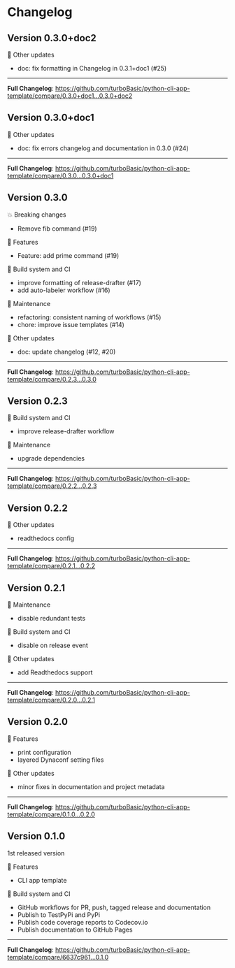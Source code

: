 # Changelog

## Version 0.3.0+doc2

🍟 Other updates
- doc: fix formatting in Changelog in 0.3.1+doc1 (#25)

---
**Full Changelog**: https://github.com/turboBasic/python-cli-app-template/compare/0.3.0+doc1...0.3.0+doc2


## Version 0.3.0+doc1

🍟 Other updates
- doc: fix errors changelog and documentation in 0.3.0 (#24)

---
**Full Changelog**: https://github.com/turboBasic/python-cli-app-template/compare/0.3.0...0.3.0+doc1


## Version 0.3.0

💥 Breaking changes
- Remove fib command (#19)

🚀 Features
- Feature: add prime command (#19)

🚚 Build system and CI
- improve formatting of release-drafter (#17)
- add auto-labeler workflow (#16)

🧰 Maintenance
- refactoring: consistent naming of workflows (#15)
- chore: improve issue templates (#14)

🍟 Other updates
- doc: update changelog (#12, #20)

---
**Full Changelog**: https://github.com/turboBasic/python-cli-app-template/compare/0.2.3...0.3.0


## Version 0.2.3

🚚 Build system and CI
- improve release-drafter workflow

🧰 Maintenance
- upgrade dependencies

---
**Full Changelog**: https://github.com/turboBasic/python-cli-app-template/compare/0.2.2...0.2.3


## Version 0.2.2

🍟 Other updates
- readthedocs config

---
**Full Changelog**: https://github.com/turboBasic/python-cli-app-template/compare/0.2.1...0.2.2


## Version 0.2.1

🧰 Maintenance
- disable redundant tests

🚚 Build system and CI
- disable on release event

🍟 Other updates
- add Readthedocs support

---
**Full Changelog**: https://github.com/turboBasic/python-cli-app-template/compare/0.2.0...0.2.1


## Version 0.2.0

🚀 Features
- print configuration
- layered Dynaconf setting files

🍟 Other updates
- minor fixes in documentation and project metadata

---
**Full Changelog**: https://github.com/turboBasic/python-cli-app-template/compare/0.1.0...0.2.0


## Version 0.1.0

1st released version

🚀 Features
- CLI app template

🚚 Build system and CI
- GitHub workflows for PR, push, tagged release and documentation
- Publish to TestPyPi and PyPi
- Publish code coverage reports to Codecov.io
- Publish documentation to GitHub Pages

---
**Full Changelog**: https://github.com/turboBasic/python-cli-app-template/compare/6637c961...0.1.0
